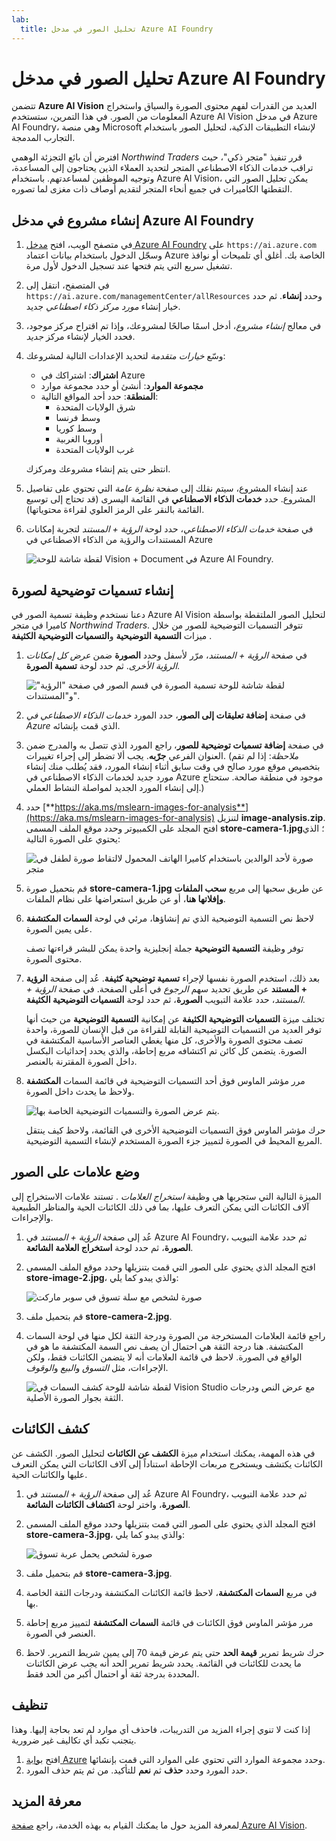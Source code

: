 ```yaml
---
lab:
  title: تحليل الصور في مدخل Azure AI Foundry
---
```


# تحليل الصور في مدخل Azure AI Foundry

تتضمن **Azure AI Vision** العديد من القدرات لفهم محتوى الصورة والسياق واستخراج المعلومات من الصور. في هذا التمرين، ستستخدم Azure AI Vision في مدخل Azure AI Foundry، وهي منصة Microsoft لإنشاء التطبيقات الذكية، لتحليل الصور باستخدام التجارب المدمجة. 

افترض أن بائع التجزئة الوهمي *Northwind Traders* قرر تنفيذ "متجر ذكي"، حيث تراقب خدمات الذكاء الاصطناعي المتجر لتحديد العملاء الذين يحتاجون إلى المساعدة، وتوجيه الموظفين لمساعدتهم. باستخدام Azure AI Vision، يمكن تحليل الصور التي التقطتها الكاميرات في جميع أنحاء المتجر لتقديم أوصاف ذات مغزى لما تصوره.

## إنشاء مشروع في مدخل Azure AI Foundry

1. في متصفح الويب، افتح [مدخل Azure AI Foundry](https://ai.azure.com) على `https://ai.azure.com` وسجّل الدخول باستخدام بيانات اعتماد Azure الخاصة بك. أغلق أي تلميحات أو نوافذ تشغيل سريع التي يتم فتحها عند تسجيل الدخول لأول مرة. 

1. في المتصفح، انتقل إلى `https://ai.azure.com/managementCenter/allResources` وحدد **إنشاء**. ثم حدد خيار إنشاء *مورد مركز ذكاء اصطناعي* جديد.

1. في معالج *إنشاء مشروع*، أدخل اسمًا صالحًا لمشروعك، وإذا تم اقتراح مركز موجود، فحدد الخيار لإنشاء مركز *جديد*. 

1. وسّع *خيارات متقدمة* لتحديد الإعدادات التالية لمشروعك:
    - **اشتراك**: اشتراكك في Azure
    - **مجموعة الموارد**: أنشئ أو حدد مجموعة موارد
    - **المنطقة**: حدد أحد المواقع التالية:
        * شرق الولايات المتحدة
        * وسط فرنسا
        * وسط كوريا
        * أوروبا الغربية
        * غرب الولايات المتحدة

    انتظر حتى يتم إنشاء مشروعك ومركزك.

1. عند إنشاء المشروع، سيتم نقلك إلى صفحة *نظرة عامة* التي تحتوي على تفاصيل المشروع. حدد **خدمات الذكاء الاصطناعي** في القائمة اليسرى (قد تحتاج إلى توسيع القائمة بالنقر على الرمز العلوي لقراءة محتوياتها). 

1. في صفحة *خدمات الذكاء الاصطناعي*، حدد لوحة *الرؤية + المستند* لتجربة إمكانات المستندات والرؤية من الذكاء الاصطناعي في Azure

    ![لقطة شاشة للوحة Vision + Document في Azure AI Foundry.](./media/vision-document-tile.png)

## إنشاء تسميات توضيحية لصورة

دعنا نستخدم وظيفة تسمية الصور في Azure AI Vision لتحليل الصور الملتقطة بواسطة كاميرا في متجر *Northwind Traders*. تتوفر التسميات التوضيحية للصور من خلال ميزات **التسمية التوضيحية** و**التسميات التوضيحية الكثيفة** .

1. في صفحة *الرؤية + المستند*، مرّر لأسفل وحدد **الصورة** ضمن *عرض كل إمكانات الرؤية الأخرى*. ثم حدد لوحة **تسمية الصورة**.

    ![لقطة شاشة للوحة تسمية الصورة في قسم الصور في صفحة "الرؤية" و"المستندات".](./media/vision-image-captioning-tile.png)

1. في صفحة **إضافة تعليقات إلى الصور**، حدد المورد *خدمات الذكاء الاصطناعي في Azure* الذي قمت بإنشائه. 

1. في صفحة **إضافة تسميات توضيحية للصور**، راجع المورد الذي تتصل به والمدرج ضمن العنوان الفرعي **جرّبه**. يجب ألا تضطر إلى إجراء تغييرات. (*ملاحظة*: إذا لم تقم بتخصيص موقع مورد صالح في وقت سابق أثناء إنشاء المورد، فقد يُطلب منك إنشاء مورد جديد لخدمات الذكاء الاصطناعي في Azure موجود في منطقة صالحة. ستحتاج إلى إنشاء المورد الجديد لمواصلة النشاط العملي.)  

1. حدد [**https://aka.ms/mslearn-images-for-analysis**](https://aka.ms/mslearn-images-for-analysis) لتنزيل **image-analysis.zip**. افتح المجلد على الكمبيوتر وحدد موقع الملف المسمى **store-camera-1.jpg**؛ الذي يحتوي على الصورة التالية:

    ![صورة لأحد الوالدين باستخدام كاميرا الهاتف المحمول لالتقاط صورة لطفل في متجر](./media/analyze-images-vision/store-camera-1.jpg)

1. قم بتحميل صورة **store-camera-1.jpg** عن طريق سحبها إلى مربع **سحب الملفات وإفلاتها هنا**، أو عن طريق استعراضها على نظام الملفات.

1. لاحظ نص التسمية التوضيحية الذي تم إنشاؤها، مرئي في لوحة **السمات المكتشفة** على يمين الصورة.

    توفر وظيفة **التسمية التوضيحية** جملة إنجليزية واحدة يمكن للبشر قراءتها تصف محتوى الصورة.

1. بعد ذلك، استخدم الصورة نفسها لإجراء **تسمية توضيحية كثيفة**. عُد إلى صفحة **الرؤية + المستند** عن طريق تحديد سهم *الرجوع* في أعلى الصفحة. في صفحة *الرؤية + المستند*، حدد علامة التبويب **الصورة**، ثم حدد لوحة **التسميات التوضيحية الكثيفة**.

    تختلف ميزة **التسميات التوضيحية الكثيفة** عن إمكانية **التسمية التوضيحية** من حيث أنها توفر العديد من التسميات التوضيحية القابلة للقراءة من قبل الإنسان للصورة، واحدة تصف محتوى الصورة والأخرى، كل منها يغطي العناصر الأساسية المكتشفة في الصورة. يتضمن كل كائن تم اكتشافه مربع إحاطة، والذي يحدد إحداثيات البكسل داخل الصورة المقترنة بالعنصر.

1. مرر مؤشر الماوس فوق أحد التسميات التوضيحية في قائمة السمات **المكتشفة** ولاحظ ما يحدث داخل الصورة.

    ![يتم عرض الصورة والتسميات التوضيحية الخاصة بها.](./media/analyze-images-vision/dense-captioning.png)

    حرك مؤشر الماوس فوق التسميات التوضيحية الأخرى في القائمة، ولاحظ كيف ينتقل المربع المحيط في الصورة لتمييز جزء الصورة المستخدم لإنشاء التسمية التوضيحية.

## وضع علامات على الصور 

الميزة التالية التي ستجربها هي وظيفة *استخراج العلامات* . تستند علامات الاستخراج إلى آلاف الكائنات التي يمكن التعرف عليها، بما في ذلك الكائنات الحية والمناظر الطبيعية والإجراءات.

1. عُد إلى صفحة *الرؤية + المستند* في Azure AI Foundry، ثم حدد علامة التبويب **الصورة**، ثم حدد لوحة **استخراج العلامة الشائعة**.

1. افتح المجلد الذي يحتوي على الصور التي قمت بتنزيلها وحدد موقع الملف المسمى **store-image-2.jpg**، والذي يبدو كما يلي:

    ![صورة لشخص مع سلة تسوق في سوبر ماركت](./media/analyze-images-vision/store-camera-2.jpg)

1. قم بتحميل ملف **store-camera-2.jpg**.

1. راجع قائمة العلامات المستخرجة من الصورة ودرجة الثقة لكل منها في لوحة السمات المكتشفة. هنا درجة الثقة هي احتمال أن يصف نص السمة المكتشفة ما هو في الواقع في الصورة. لاحظ في قائمة العلامات أنه لا يتضمن الكائنات فقط، ولكن الإجراءات، مثل *التسوق* و*البيع* و*الوقوف*.

    ![لقطة شاشة للوحة كشف السمات في Vision Studio مع عرض النص ودرجات الثقة بجوار الصورة الأصلية.](./media/analyze-images-vision/detect-attributes.png)

## كشف الكائنات

في هذه المهمة، يمكنك استخدام ميزة **الكشف عن الكائنات** لتحليل الصور. الكشف عن الكائنات يكتشف ويستخرج مربعات الإحاطة استناداً إلى آلاف الكائنات التي يمكن التعرف عليها والكائنات الحية.

1. عُد إلى صفحة *الرؤية + المستند* في Azure AI Foundry، ثم حدد علامة التبويب **الصورة**، واختر لوحة **اكتشاف الكائنات الشائعة**.

1. افتح المجلد الذي يحتوي على الصور التي قمت بتنزيلها وحدد موقع الملف المسمى **store-camera-3.jpg**، والذي يبدو كما يلي:

    ![صورة لشخص يحمل عربة تسوق](./media/analyze-images-vision/store-camera-3.jpg)

1. قم بتحميل ملف **store-camera-3.jpg**.

1. في مربع **السمات المكتشفة**، لاحظ قائمة الكائنات المكتشفة ودرجات الثقة الخاصة بها.

1. مرر مؤشر الماوس فوق الكائنات في قائمة **السمات المكتشفة** لتمييز مربع إحاطة العنصر في الصورة.

1. حرك شريط تمرير **قيمة الحد** حتى يتم عرض قيمة 70 إلى يمين شريط التمرير. لاحظ ما يحدث للكائنات في القائمة. يحدد شريط تمرير الحد أنه يجب عرض الكائنات المحددة بدرجة ثقة أو احتمال أكبر من الحد فقط.

## تنظيف

إذا كنت لا تنوي إجراء المزيد من التدريبات، فاحذف أي موارد لم تعد بحاجة إليها. وهذا يتجنب تكبد أي تكاليف غير ضرورية.

1.  افتح [بوابة Azure]( https://portal.azure.com) وحدد مجموعة الموارد التي تحتوي على الموارد التي قمت بإنشائها. 
1.  حدد المورد وحدد **حذف** ثم **نعم** للتأكيد. من ثم يتم حذف المورد.

## معرفة المزيد

لمعرفة المزيد حول ما يمكنك القيام به بهذه الخدمة، راجع [صفحة Azure AI Vision](https://learn.microsoft.com/azure/ai-services/computer-vision/overview).
